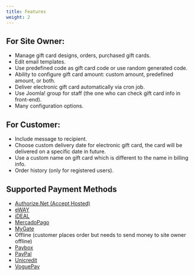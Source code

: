 ```yaml
---
title: Features
weight: 2
---
```


## For Site Owner:

* Manage gift card designs, orders, purchased gift cards.
* Edit email templates.
* Use predefined code as gift card code or use random generated code.
* Ability to configure gift card amount: custom amount, predefined amount, or both.
* Deliver electronic gift card automatically via cron job.
* Use Joomla! group for staff (the one who can check gift card info in front-end).
* Many configuration options.

## For Customer:

* Include message to recipient.
* Choose custom delivery date for electronic gift card, the card will be delivered on a specific date in future.
* Use a custom name on gift card which is different to the name in billing info.
* Order history (only for registered users).

## Supported Payment Methods

* [Authorize.Net (Accept Hosted)](https://authorize.net)
* [eWAY](https://eway.com.au)
* [iDEAL](https://ideal.nl)
* [MercadoPago](https://mercadopago.com.ar)
* [MyGate](https://mygateglobal.com)
* Offline (customer places order but needs to send money to site owner offline)
* [Paybox](https://paybox.com)
* [PayPal](https://paypal.com)
* [Unicredit](https://unicredit.it)
* [VoguePay](https://voguepay.com)